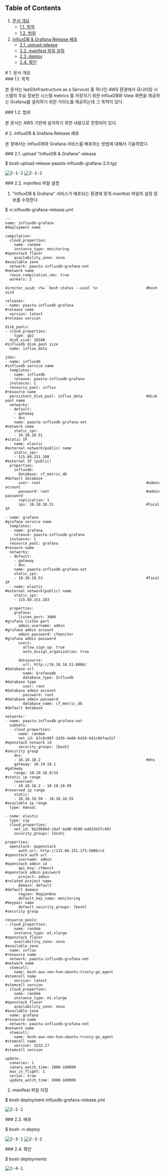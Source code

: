 ## Table of Contents
1. [문서 개요](#1)
     * [1.1. 목적](#2)
     * [1.2. 범위](#3)
2. [InfluxDB & Grafana Release 배포](#4)
     * [2.1.  upload release](#5)
     * [2.2.  manifest 파일 설정](#6)
     * [2.3.  deploy](#7)
     * [2.4.  확인](#8)

<div id='1'></div>
# 1. 문서 개요

<div id='2'></div>
### 1.1. 목적
      
본 문서는 IaaS(Infrastructure as a Service) 중 하나인 AWS 환경에서 모니터링 시스템의 주요 정보인 시스템 metrics 를 저장히기 위한 InfluxDB와 View 화면을 제공하는 Grafana를 설치하기 위한 가이드를 제공하는데 그 목적이 있다.

<div id='3'></div>
### 1.2. 범위
      
본 문서는 AWS 기반에 설치하기 위한 내용으로 한정되어 있다.

<div id='4'></div>
# 2.  InfluxDB & Grafana Release 배포

본 장에서는 InfluxDB와 Grafana 서비스를 배포하는 방법에 대해서 기술하였다.

<div id='5'></div>
### 2.1.  upload "InfluxDB & Grafana" release

$ bosh upload release paasta-influxdb-grafana-2.0.tgz

<kbd>![2-1-1]</kbd>
<kbd>![2-1-2]</kbd>

<div id='6'></div>
### 2.2.  manifest 파일 설정

1. "InfluxDB & Grafana" 서비스가 배포되는 환경에 맞게 manifest 파일의 설정 정보를 수정한다.

$ vi influxdb-grafana-release.yml

```
---
name: influxdb-grafana											#deployment name

compilation:
  cloud_properties:
    name: random
    instance_type: monitoring									#openstack flavor
    availability_zone: nova										#available zone
  network: paasta-influxdb-grafana-net							#network name
  reuse_compilation_vms: true
  workers: 2
 
director_uuid: <%= `bosh status --uuid` %>						#bosh uuid

releases:
- name: paasta-influxdb-grafana									#release name
  version: latest  												#release version

disk_pools:
- cloud_properties:
    type: gp2
  disk_size: 10240 												#influxdb disk pool size
  name: influx_data

jobs:
- name: influxdb												#influxdb service name
  templates:
  - name: influxdb																		
    release: paasta-influxdb-grafana
  instances: 1
  resource_pool: influx											#resource name
  persistent_disk_pool: influx_data								#disk pool name
  networks:
  - default:
    - gateway
    - dns
    name: paasta-influxdb-grafana-net							#network name
    static_ips:
    - 10.10.18.51												#static IP
  - name: elastic												#external network(public) name
    static_ips:
    - 115.68.151.208 											#external IP (public)
  properties:
    influxdb:
      database: cf_metric_db									#default database
      user: root												#admin account
      password: root											#admin password
      replication: 1      														
      ips: 10.10.18.51											#local IP
      
- name: grafana													#grafana service name
  templates:
  - name: grafana
    release: paasta-influxdb-grafana
  instances: 1
  resource_pool: grafana										#resoure name		
  networks:
  - default:
    - gateway
    - dns
    name: paasta-influxdb-grafana-net													
    static_ips:																				
    - 10.10.18.53												#local IP			
  - name: elastic												#external network(public) name
    static_ips:
    - 115.68.151.183

  properties:
    grafana:
      listen_port: 3000											#grafana listen port
      admin_username: admin										#grafana admin account
      admin_password: cfmonitor									#grafana admin password
      users: 
        allow_sign_up: true
        auto_assign_organization: true
        
      datasource:
        url: http://10.10.18.51:8086/							#database url
        name: Grafanadb							
        database_type: Influxdb									#database type	
        user: root												#database admin account
        password: root											#database admin password
        database_name: cf_metric_db								#default database
        
networks:
- name: paasta-influxdb-grafana-net
  subnets:
  - cloud_properties:
      name: random
      net_id: b7c8c08f-2d3b-4a86-bd10-641cb6faa317				#openstack network id
      security_groups: [bosh]									#security group
    dns:
    - 10.10.18.2												#dns
    gateway: 10.10.18.1											#gateway
    range: 10.10.18.0/24										#static ip range
    reserved:
    - 10.10.18.2 - 10.10.18.49									#reserved ip range
    static:
    - 10.10.18.50 - 10.10.18.55									#available ip range
  type: manual
  
- name: elastic
  type: vip
  cloud_properties:
    net_id: bb29696d-c0af-4a98-9108-edd23b27c493
    security_groups: [bosh]  

properties:
  openstack: &openstack																							
      auth_url: http://115.68.151.175:5000/v3					#openstack auth url
      username: admin											#openstack admin id
      api_key: cfmonit											#openstack admin password
      project: admin											#related project name
      domain: default											#default domain
      region: RegionOne																										
      default_key_name: monitoring								#keypair name
      default_security_groups: [bosh]							#security group
 
resource_pools:
- cloud_properties:
    name: random
    instance_type: m1.xlarge 									#openstack flavor
    availability_zone: nova										#available zone
  name: influx																														#resource name
  network: paasta-influxdb-grafana-net							#network name
  stemcell:
    name: bosh-aws-xen-hvm-ubuntu-trusty-go_agent				#stemcell name
    version: latest												#stemcell version
- cloud_properties:
    name: random
    instance_type: m1.xlarge 									#openstack flavor
    availability_zone: nova										#available zone
  name: grafana																														#resource name
  network: paasta-influxdb-grafana-net							#network name
  stemcell:
    name: bosh-aws-xen-hvm-ubuntu-trusty-go_agent				#stemcell name
    version: 3232.17											#stemcell version

update:
  canaries: 1
  canary_watch_time: 1000-180000
  max_in_flight: 1
  serial: true
  update_watch_time: 1000-180000
```

2. manifest 파일 지정

$ bosh deployment influxdb-grafana-release.yml

<kbd>![2-2-1]</kbd>

<div id='7'></div>
### 2.3.  배포

$ bosh -n deploy 

<kbd>![2-3-1]</kbd>
<kbd>![2-3-2]</kbd>

<div id='8'></div>
### 2.4.  확인

$ bosh deployments 

<kbd>![2-4-1]</kbd>


[2-1-1]:images/influxdb-grafana/2-1-1.png
[2-1-2]:images/influxdb-grafana/2-1-2.png
[2-2-1]:images/influxdb-grafana/2-2-1.png
[2-3-1]:images/influxdb-grafana/2-3-1.png
[2-3-2]:images/influxdb-grafana/2-3-2.png
[2-4-1]:images/influxdb-grafana/2-4-1.png

